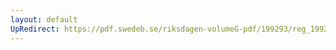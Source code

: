 ```yaml
---
layout: default
UpRedirect: https://pdf.swedeb.se/riksdagen-volumeG-pdf/199293/reg_199293/reg_199293_0070.pdf
---
```

